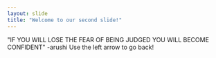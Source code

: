 ```yaml
---
layout: slide
title: "Welcome to our second slide!"
---
```

"IF YOU WILL LOSE THE FEAR OF BEING JUDGED YOU WILL BECOME CONFIDENT" -arushi
Use the left arrow to go back!
